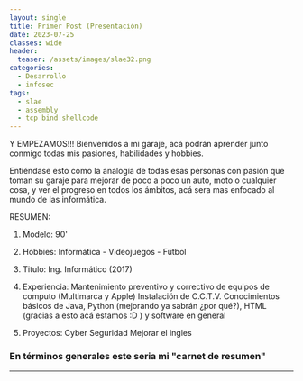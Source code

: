 ```yaml
---
layout: single
title: Primer Post (Presentación)
date: 2023-07-25
classes: wide
header:
  teaser: /assets/images/slae32.png
categories:
  - Desarrollo
  - infosec
tags:
  - slae
  - assembly
  - tcp bind shellcode
---
```

Y EMPEZAMOS!!! Bienvenidos a mi garaje, acá podrán aprender junto conmigo todas mis pasiones, habilidades y hobbies.

Entiéndase esto como la analogía de todas esas personas con pasión que toman su garaje para mejorar de poco a poco un auto, moto o cualquier cosa, y ver el progreso en todos los ámbitos, acá sera mas enfocado al mundo de las informática.


RESUMEN:

1. Modelo: 90'

2. Hobbies: Informática - Videojuegos - Fútbol

3. Titulo: Ing. Informático (2017) 

4. Experiencia:
Mantenimiento preventivo y correctivo de equipos de computo (Multimarca y Apple)
Instalación de C.C.T.V.
Conocimientos básicos de Java, Python (mejorando ya sabrán ¿por qué?), HTML (gracias a esto acá estamos :D ) y software en general

5. Proyectos:
Cyber Seguridad
Mejorar el ingles





### En términos generales este seria mi "carnet de resumen" 
---------------
